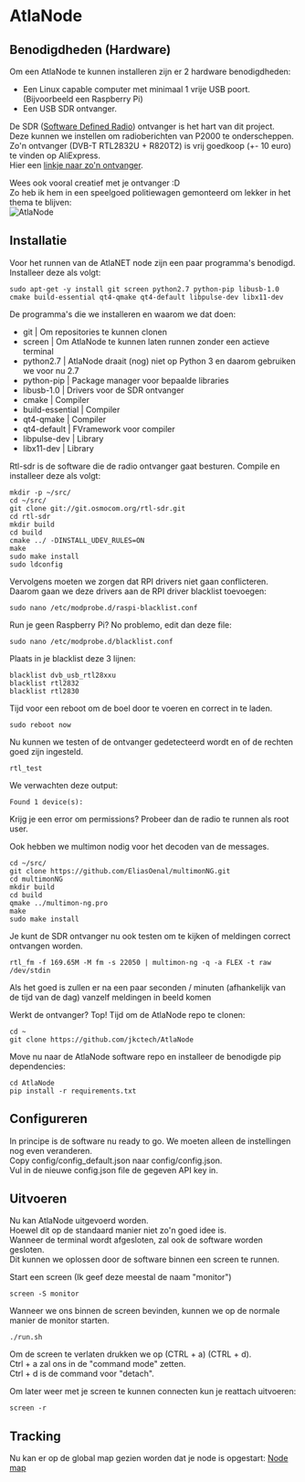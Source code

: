 # AtlaNode

## Benodigdheden (Hardware)
Om een AtlaNode te kunnen installeren zijn er 2 hardware benodigdheden:

- Een Linux capable computer met minimaal 1 vrije USB poort. (Bijvoorbeeld een Raspberry Pi)
- Een USB SDR ontvanger.

De SDR ([Software Defined Radio](https://nl.wikipedia.org/wiki/Software-defined_radio)) ontvanger is het hart van dit project.\
Deze kunnen we instellen om radioberichten van P2000 te onderscheppen.\
Zo'n ontvanger (DVB-T RTL2832U + R820T2) is vrij goedkoop (+- 10 euro) te vinden op AliExpress.\
Hier een [linkje naar zo'n ontvanger](https://nl.aliexpress.com/item/32813234033.html).

Wees ook vooral creatief met je ontvanger :D\
Zo heb ik hem in een speelgoed politiewagen gemonteerd om lekker in het thema te blijven:\
![AtlaNode](https://112centraal.nl/images/examples/atlanode_car.jpg "AtlaNode")

## Installatie
Voor het runnen van de AtlaNET node zijn een paar programma's benodigd.
Installeer deze als volgt:
```
sudo apt-get -y install git screen python2.7 python-pip libusb-1.0 cmake build-essential qt4-qmake qt4-default libpulse-dev libx11-dev
```

De programma's die we installeren en waarom we dat doen:
- git | Om repositories te kunnen clonen
- screen | Om AtlaNode te kunnen laten runnen zonder een actieve terminal
- python2.7 | AtlaNode draait (nog) niet op Python 3 en daarom gebruiken we voor nu 2.7
- python-pip | Package manager voor bepaalde libraries
- libusb-1.0 | Drivers voor de SDR ontvanger
- cmake | Compiler
- build-essential | Compiler
- qt4-qmake | Compiler
- qt4-default | FVramework voor compiler
- libpulse-dev | Library
- libx11-dev | Library

Rtl-sdr is de software die de radio ontvanger gaat besturen.
Compile en installeer deze als volgt:
```
mkdir -p ~/src/
cd ~/src/
git clone git://git.osmocom.org/rtl-sdr.git
cd rtl-sdr
mkdir build
cd build
cmake ../ -DINSTALL_UDEV_RULES=ON
make
sudo make install
sudo ldconfig
```

Vervolgens moeten we zorgen dat RPI drivers niet gaan conflicteren.
Daarom gaan we deze drivers aan de RPI driver blacklist toevoegen:
```
sudo nano /etc/modprobe.d/raspi-blacklist.conf
```

Run je geen Raspberry Pi? No problemo, edit dan deze file:
```
sudo nano /etc/modprobe.d/blacklist.conf
```

Plaats in je blacklist deze 3 lijnen:
```
blacklist dvb_usb_rtl28xxu
blacklist rtl2832
blacklist rtl2830
```

Tijd voor een reboot om de boel door te voeren en correct in te laden.
```
sudo reboot now
```

Nu kunnen we testen of de ontvanger gedetecteerd wordt en of de rechten goed zijn ingesteld.
```
rtl_test
```

We verwachten deze output:
```
Found 1 device(s):
```
Krijg je een error om permissions?
Probeer dan de radio te runnen als root user.

Ook hebben we multimon nodig voor het decoden van de messages.
```
cd ~/src/
git clone https://github.com/EliasOenal/multimonNG.git
cd multimonNG
mkdir build
cd build
qmake ../multimon-ng.pro
make
sudo make install
```

Je kunt de SDR ontvanger nu ook testen om te kijken of meldingen correct ontvangen worden.
```
rtl_fm -f 169.65M -M fm -s 22050 | multimon-ng -q -a FLEX -t raw /dev/stdin
```
Als het goed is zullen er na een paar seconden / minuten (afhankelijk van de tijd van de dag) vanzelf meldingen in beeld komen

Werkt de ontvanger? Top! Tijd om de AtlaNode repo te clonen:
```
cd ~
git clone https://github.com/jkctech/AtlaNode
```

Move nu naar de AtlaNode software repo en installeer de benodigde pip dependencies:
```
cd AtlaNode
pip install -r requirements.txt
```

## Configureren
In principe is de software nu ready to go. We moeten alleen de instellingen nog even veranderen.\
Copy config/config_default.json naar config/config.json.\
Vul in de nieuwe config.json file de gegeven API key in.

## Uitvoeren
Nu kan AtlaNode uitgevoerd worden.\
Hoewel dit op de standaard manier niet zo'n goed idee is.\
Wanneer de terminal wordt afgesloten, zal ook de software worden gesloten.\
Dit kunnen we oplossen door de software binnen een screen te runnen.

Start een screen (Ik geef deze meestal de naam "monitor")
```
screen -S monitor
```

Wanneer we ons binnen de screen bevinden, kunnen we op de normale manier de monitor starten.
```
./run.sh
```

Om de screen te verlaten drukken we op (CTRL + a) (CTRL + d).\
Ctrl + a zal ons in de "command mode" zetten.\
Ctrl + d is de command voor "detach".

Om later weer met je screen te kunnen connecten kun je reattach uitvoeren:
```
screen -r
```

## Tracking
Nu kan er op de global map gezien worden dat je node is opgestart: [Node map](https://112centraal.nl/radiolocaties/)